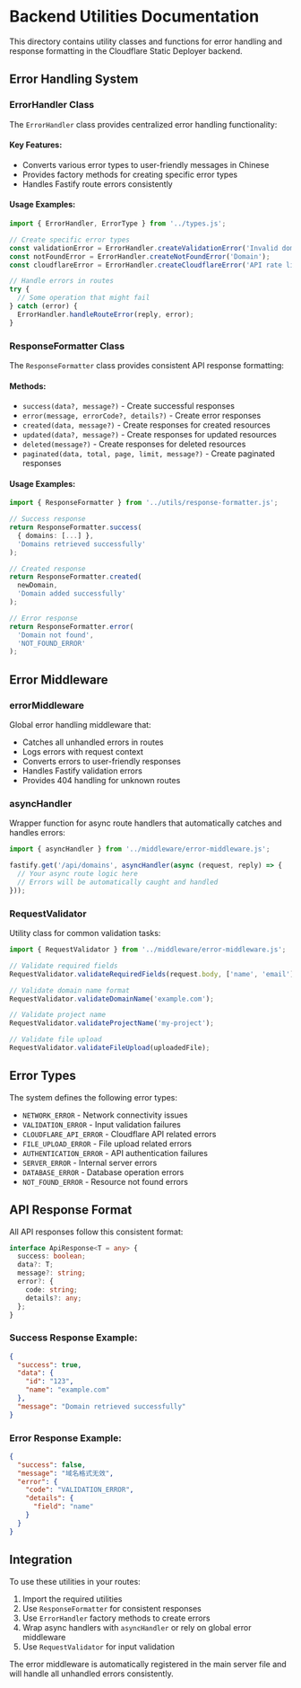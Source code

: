 # Backend Utilities Documentation

This directory contains utility classes and functions for error handling and response formatting in the Cloudflare Static Deployer backend.

## Error Handling System

### ErrorHandler Class

The `ErrorHandler` class provides centralized error handling functionality:

#### Key Features:
- Converts various error types to user-friendly messages in Chinese
- Provides factory methods for creating specific error types
- Handles Fastify route errors consistently

#### Usage Examples:

```typescript
import { ErrorHandler, ErrorType } from '../types.js';

// Create specific error types
const validationError = ErrorHandler.createValidationError('Invalid domain name');
const notFoundError = ErrorHandler.createNotFoundError('Domain');
const cloudflareError = ErrorHandler.createCloudflareError('API rate limit exceeded');

// Handle errors in routes
try {
  // Some operation that might fail
} catch (error) {
  ErrorHandler.handleRouteError(reply, error);
}
```

### ResponseFormatter Class

The `ResponseFormatter` class provides consistent API response formatting:

#### Methods:
- `success(data?, message?)` - Create successful responses
- `error(message, errorCode?, details?)` - Create error responses
- `created(data, message?)` - Create responses for created resources
- `updated(data?, message?)` - Create responses for updated resources
- `deleted(message?)` - Create responses for deleted resources
- `paginated(data, total, page, limit, message?)` - Create paginated responses

#### Usage Examples:

```typescript
import { ResponseFormatter } from '../utils/response-formatter.js';

// Success response
return ResponseFormatter.success(
  { domains: [...] },
  'Domains retrieved successfully'
);

// Created response
return ResponseFormatter.created(
  newDomain,
  'Domain added successfully'
);

// Error response
return ResponseFormatter.error(
  'Domain not found',
  'NOT_FOUND_ERROR'
);
```

## Error Middleware

### errorMiddleware

Global error handling middleware that:
- Catches all unhandled errors in routes
- Logs errors with request context
- Converts errors to user-friendly responses
- Handles Fastify validation errors
- Provides 404 handling for unknown routes

### asyncHandler

Wrapper function for async route handlers that automatically catches and handles errors:

```typescript
import { asyncHandler } from '../middleware/error-middleware.js';

fastify.get('/api/domains', asyncHandler(async (request, reply) => {
  // Your async route logic here
  // Errors will be automatically caught and handled
}));
```

### RequestValidator

Utility class for common validation tasks:

```typescript
import { RequestValidator } from '../middleware/error-middleware.js';

// Validate required fields
RequestValidator.validateRequiredFields(request.body, ['name', 'email']);

// Validate domain name format
RequestValidator.validateDomainName('example.com');

// Validate project name
RequestValidator.validateProjectName('my-project');

// Validate file upload
RequestValidator.validateFileUpload(uploadedFile);
```

## Error Types

The system defines the following error types:

- `NETWORK_ERROR` - Network connectivity issues
- `VALIDATION_ERROR` - Input validation failures
- `CLOUDFLARE_API_ERROR` - Cloudflare API related errors
- `FILE_UPLOAD_ERROR` - File upload related errors
- `AUTHENTICATION_ERROR` - API authentication failures
- `SERVER_ERROR` - Internal server errors
- `DATABASE_ERROR` - Database operation errors
- `NOT_FOUND_ERROR` - Resource not found errors

## API Response Format

All API responses follow this consistent format:

```typescript
interface ApiResponse<T = any> {
  success: boolean;
  data?: T;
  message?: string;
  error?: {
    code: string;
    details?: any;
  };
}
```

### Success Response Example:
```json
{
  "success": true,
  "data": {
    "id": "123",
    "name": "example.com"
  },
  "message": "Domain retrieved successfully"
}
```

### Error Response Example:
```json
{
  "success": false,
  "message": "域名格式无效",
  "error": {
    "code": "VALIDATION_ERROR",
    "details": {
      "field": "name"
    }
  }
}
```

## Integration

To use these utilities in your routes:

1. Import the required utilities
2. Use `ResponseFormatter` for consistent responses
3. Use `ErrorHandler` factory methods to create errors
4. Wrap async handlers with `asyncHandler` or rely on global error middleware
5. Use `RequestValidator` for input validation

The error middleware is automatically registered in the main server file and will handle all unhandled errors consistently.